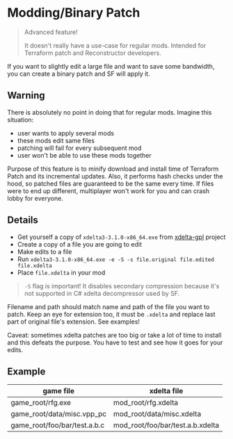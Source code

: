 # Modding/Binary Patch

> Advanced feature!
>
> It doesn't really have a use-case for regular mods. Intended for Terraform patch and Reconstructor developers.

If you want to slightly edit a large file and want to save some bandwidth, you can create a binary patch and SF will apply it.

## Warning

There is absolutely no point in doing that for regular mods. Imagine this situation:

* user wants to apply several mods
* these mods edit same files
* patching will fail for every subsequent mod
* user won't be able to use these mods together

Purpose of this feature is to minify download and install time of Terraform Patch and its incremental updates. Also, it performs hash checks under the hood, so patched files are guaranteed to be the same every time. If files were to end up different, multiplayer won't work for you and can crash lobby for everyone.

## Details

* Get yourself a copy of `xdelta3-3.1.0-x86_64.exe` from [xdelta-gpl](https://github.com/jmacd/xdelta-gpl/releases) project
* Create a copy of a file you are going to edit
* Make edits to a file
* Run `xdelta3-3.1.0-x86_64.exe -e -S -s file.original file.edited file.xdelta`
* Place `file.xdelta` in your mod

> `-S` flag is important! It disables secondary compression because it's not supported in C# xdelta decompressor used by SF.

Filename and path should match name and path of the file you want to patch. Keep an eye for extension too, it must be `.xdelta` and replace last part of original file's extension. See examples!

Caveat: sometimes xdelta patches are too big or take a lot of time to install and this defeats the purpose. You have to test and see how it goes for your edits.

## Example

| game file | xdelta file |
|-|-|
| game_root/rfg.exe | mod_root/rfg.xdelta |
| game_root/data/misc.vpp_pc | mod_root/data/misc.xdelta |
| game_root/foo/bar/test.a.b.c | mod_root/foo/bar/test.a.b.xdelta |
